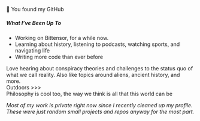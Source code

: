 👋 You found my GitHub

##### What I’ve Been Up To

- Working on Bittensor, for a while now.
- Learning about history, listening to podcasts, watching sports, and navigating life
- Writing more code than ever before



Love hearing about conspiracy theories and challenges to the status quo of what we call reality. Also like topics around aliens, ancient history, and more.  
Outdoors >>>  
Philosophy is cool too, the way we think is all that this world can be  

_Most of my work is private right now since I recently cleaned up my profile. These were just random small projects and repos anyway for the most part._
